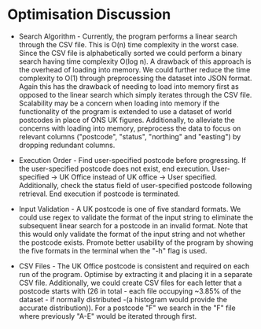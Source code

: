 # Optimisation Discussion


* Search Algorithm - Currently, the program performs a linear search through the CSV file. This is O(n) time complexity in the worst case. Since the CSV file is alphabetically sorted we could perform a binary search having time complexity O(log n). A drawback of this approach is the overhead of loading into memory. We could further reduce the time complexity to O(1) through preprocessing the dataset into JSON format. Again this has the drawback of needing to load into memory first as opposed to the linear search which simply iterates through the CSV file. Scalability may be a concern when loading into memory if the functionality of the program is extended to use a dataset of world postcodes in place of ONS UK figures. Additionally, to alleviate the concerns with loading into memory, preprocess the data to focus on relevant columns ("postcode", "status", "northing" and "easting") by dropping redundant columns.

* Execution Order - Find user-specified postcode before progressing. If the user-specified postcode does not exist, end execution. User-specified -> UK Office instead of UK office -> User specified. Additionally, check the status field of user-specified postcode following retrieval. End execution if postcode is terminated.

* Input Validation - A UK postcode is one of five standard formats. We could use regex to validate the format of the input string to eliminate the subsequent linear search for a postcode in an invalid format. Note that this would only validate the format of the input string and not whether the postcode exists. Promote better usability of the program by showing the five formats in the terminal when the "-h" flag is used. 

* CSV Files - The UK Office postcode is consistent and required on each run of the program. Optimise by extracting it and placing it in a separate  CSV file. Additionally, we could create CSV files for each letter that a postcode starts with (26 in total - each file occupying ~3.85% of the dataset - if normally distributed -(a histogram would provide the accurate distribution)). For a postcode "F" we search in the "F" file where previously "A-E" would be iterated through first. 




